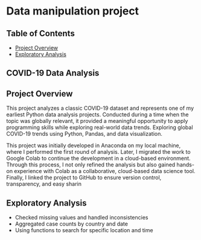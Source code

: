 # Data manipulation project
## Table of Contents
- [Project Overview](#project-overview)
- [Exploratory Analysis](#exploratory-analysis)
## COVID-19 Data Analysis
## Project Overview
This project analyzes a classic COVID-19 dataset and represents one of my earliest Python data analysis projects. Conducted during a time when the topic was globally relevant, it provided a meaningful opportunity to apply programming skills while exploring real-world data trends.
Exploring global COVID-19 trends using Python, Pandas, and data visualization.

This project was initially developed in Anaconda on my local machine, where I performed the first round of analysis. Later, I migrated the work to Google Colab to continue the development in a cloud-based environment. Through this process, I not only refined the analysis but also gained hands-on experience with Colab as a collaborative, cloud-based data science tool. Finally, I linked the project to GitHub to ensure version control, transparency, and easy sharin
## Exploratory Analysis
- Checked missing values and handled inconsistencies  
- Aggregated case counts by country and date 
- Using functions to search for specific location and time
